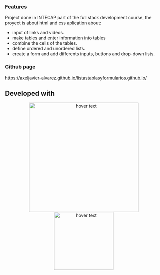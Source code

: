 ### Features
Project done in INTECAP part of the full stack development course, the proyect is about html and css aplication about:
- input of links and videos.
- make tables and enter information into tables
- combine the cells of the tables.
- define ordered and unordered lists.
- create a form and add differents inputs, buttons and drop-down lists.


### Github page

https://axeljavier-alvarez.github.io/listastablasyformularios.github.io/

## Developed with
<p align=center>
  <img src="https://images.velog.io/images/kimdlzp/post/c56bd5e7-6060-47c5-b149-83a55675f73b/174854.png" width="350" title="hover text">
    <img src="https://upload.wikimedia.org/wikipedia/commons/thumb/d/d5/CSS3_logo_and_wordmark.svg/1200px-CSS3_logo_and_wordmark.svg.png" width="190" height="185" title="hover text">
</p>
